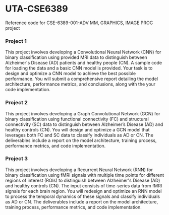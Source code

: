 # UTA-CSE6389

Reference code for CSE-6389-001-ADV MM, GRAPHICS, IMAGE PROC project
### Project 1
This project involves developing a Convolutional Neural Network (CNN) for binary classification using provided MRI data to distinguish between Alzheimer's Disease (AD) patients and healthy people (CN). A sample code for loading the data and a basic CNN model is provided. Your task is to design and optimize a CNN model to achieve the best possible performance. You will submit a comprehensive report detailing the model architecture, performance metrics, and conclusions, along with the your code implementation.
### Project 2
This project involves developing a Graph Convolutional Network (GCN) for binary classification using functional connectivity (FC) and structural connectivity (SC) data to distinguish between Alzheimer’s Disease (AD) and healthy controls (CN). You will design and optimize a GCN model that leverages both FC and SC data to classify individuals as AD or CN. The deliverables include a report on the model architecture, training process, performance metrics, and code implementation.
### Project 3
This project involves developing a Recurrent Neural Network (RNN) for binary classification using fMRI signals with multiple time points for different regions of interest (ROIs) to distinguish between Alzheimer's Disease (AD) and healthy controls (CN). The input consists of time-series data from fMRI signals for each brain region. You will redesign and optimize an RNN model to process the temporal dynamics of these signals and classify individuals as AD or CN. The deliverables include a report on the model architecture, training process, performance metrics, and code implementation.
